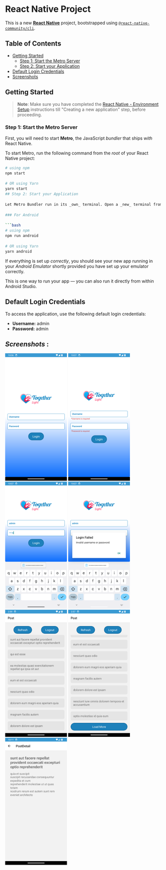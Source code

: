 # React Native Project

This is a new [**React Native**](https://reactnative.dev) project, bootstrapped using [`@react-native-community/cli`](https://github.com/react-native-community/cli).

## Table of Contents

- [Getting Started](#getting-started)
  - [Step 1: Start the Metro Server](#step-1-start-the-metro-server)
  - [Step 2: Start your Application](#step-2-start-your-application)
- [Default Login Credentials](#default-login-credentials)
- [Screenshots](#screenshots)

## Getting Started

> **Note**: Make sure you have completed the [React Native - Environment Setup](https://reactnative.dev/docs/environment-setup) instructions till "Creating a new application" step, before proceeding.

### Step 1: Start the Metro Server

First, you will need to start **Metro**, the JavaScript _bundler_ that ships _with_ React Native.

To start Metro, run the following command from the _root_ of your React Native project:

````bash
# using npm
npm start

# OR using Yarn
yarn start
## Step 2: Start your Application

Let Metro Bundler run in its _own_ terminal. Open a _new_ terminal from the _root_ of your React Native project. Run the following command to start your _Android_ or _iOS_ app:

### For Android

```bash
# using npm
npm run android

# OR using Yarn
yarn android
````

If everything is set up _correctly_, you should see your new app running in your _Android Emulator_ shortly provided you have set up your emulator correctly.

This is one way to run your app — you can also run it directly from within Android Studio.

## Default Login Credentials

To access the application, use the following default login credentials:

- **Username:** admin
- **Password:** admin

## _Screenshots_ :

<img src="https://raw.githubusercontent.com/maheshsgr/basic-setup-auth-navigation/main/screenshots/login.png" alt="Login" width="200" />

<img src="https://raw.githubusercontent.com/maheshsgr/basic-setup-auth-navigation/main/screenshots/login_error.png" alt="Login Error" width="200" />

<img src="https://raw.githubusercontent.com/maheshsgr/basic-setup-auth-navigation/main/screenshots/login_data.png" alt="Login Data" width="200" />

<img src="https://raw.githubusercontent.com/maheshsgr/basic-setup-auth-navigation/main/screenshots/login_error_alert.png" alt="Login Error Alert" width="200" />

<img src="https://raw.githubusercontent.com/maheshsgr/basic-setup-auth-navigation/main/screenshots/post_list.png" alt="Post List" width="200" />

<img src="https://raw.githubusercontent.com/maheshsgr/basic-setup-auth-navigation/main/screenshots/post_list_more.png" alt="Post List More" width="200" />

<img src="https://raw.githubusercontent.com/maheshsgr/basic-setup-auth-navigation/main/screenshots/post_detail.png" alt="Post Detail More" width="200" />
